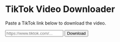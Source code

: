 
<!DOCTYPE html><html lang="en">
<head>
  <meta charset="UTF-8" />
  <meta name="viewport" content="width=device-width, initial-scale=1.0"/>
  <title>TikTok Video Downloader</title>
  <link href="https://cdn.jsdelivr.net/npm/tailwindcss@2.2.19/dist/tailwind.min.css" rel="stylesheet"/>
</head>
<body class="bg-gray-100">
  <div class="max-w-xl mx-auto mt-20 p-6 bg-white rounded-2xl shadow-lg text-center">
    <h1 class="text-3xl font-bold mb-4">TikTok Video Downloader</h1>
    <p class="mb-6 text-gray-600">Paste a TikTok link below to download the video.</p>
    <input id="videoUrl" type="text" placeholder="https://www.tiktok.com/..." class="w-full p-3 border rounded mb-4" />
    <button onclick="downloadVideo()" class="bg-blue-600 text-white px-6 py-3 rounded hover:bg-blue-700">Download</button>
    <div id="result" class="mt-6"></div>
  </div>  <script>
    async function downloadVideo() {
      const url = document.getElementById('videoUrl').value;
      const result = document.getElementById('result');
      result.innerHTML = "Fetching video...";

      try {
        const response = await fetch('https://api.tiktokdownloader.live/api/download', {
          method: 'POST',
          headers: { 'Content-Type': 'application/json' },
          body: JSON.stringify({ url })
        });

        const data = await response.json();

        if (data && data.downloadUrl) {
          result.innerHTML = `<a href="${data.downloadUrl}" class="text-blue-600 underline" target="_blank">Click here to download</a>`;
        } else {
          result.innerHTML = "Failed to fetch video. Try another link.";
        }
      } catch (error) {
        console.error(error);
        result.innerHTML = "Error fetching video.";
      }
    }
  </script></body>
</html>
